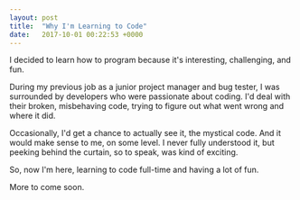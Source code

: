 ```yaml
---
layout: post
title:  "Why I'm Learning to Code"
date:   2017-10-01 00:22:53 +0000
---
```



I decided to learn how to program because it's interesting, challenging, and fun.  

During my previous job as a junior project manager and bug tester, I was surrounded by developers who were passionate about coding. I'd deal with their broken, misbehaving code, trying to figure out what went wrong and where it did. 

Occasionally, I'd get a chance to actually see it, the mystical code. And it would make sense to me, on some level. I never fully understood it, but peeking behind the curtain, so to speak, was kind of exciting. 

So, now I'm here, learning to code full-time and having a lot of fun. 

More to come soon.
